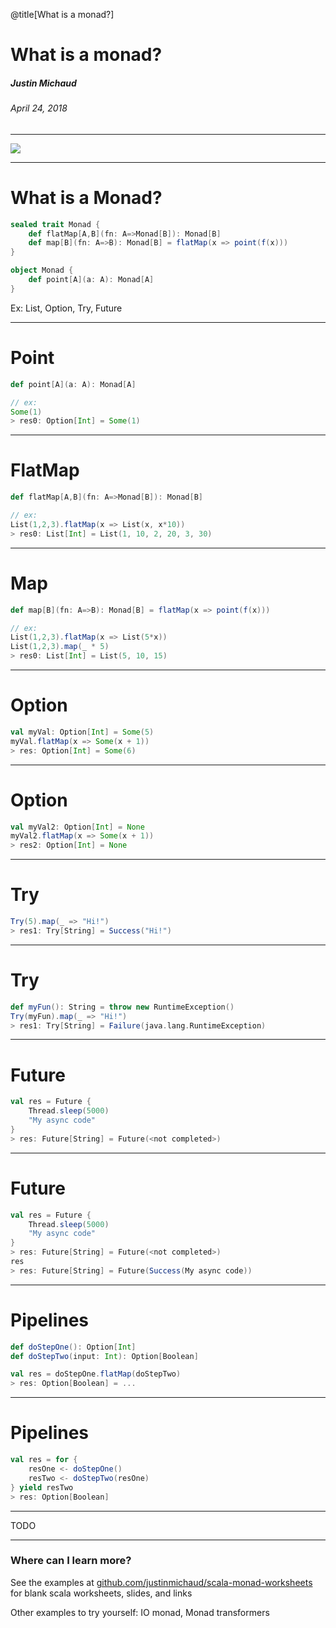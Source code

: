 @title[What is a monad?]

# What is a monad?
##### Justin Michaud
###### April 24, 2018

---

![](https://imgs.xkcd.com/comics/haskell.png)

---

# What is a Monad?
```scala
sealed trait Monad {
    def flatMap[A,B](fn: A=>Monad[B]): Monad[B]
    def map[B](fn: A=>B): Monad[B] = flatMap(x => point(f(x)))
}

object Monad {
    def point[A](a: A): Monad[A]
}
```

Ex: List, Option, Try, Future

---

# Point
```scala
def point[A](a: A): Monad[A]

// ex:
Some(1)
> res0: Option[Int] = Some(1)
```

---

# FlatMap
```scala
def flatMap[A,B](fn: A=>Monad[B]): Monad[B]

// ex:
List(1,2,3).flatMap(x => List(x, x*10))
> res0: List[Int] = List(1, 10, 2, 20, 3, 30)
```

---

# Map
```scala
def map[B](fn: A=>B): Monad[B] = flatMap(x => point(f(x)))

// ex:
List(1,2,3).flatMap(x => List(5*x))
List(1,2,3).map(_ * 5)
> res0: List[Int] = List(5, 10, 15)
```

---

# Option
```scala
val myVal: Option[Int] = Some(5)
myVal.flatMap(x => Some(x + 1))
> res: Option[Int] = Some(6)
```

---

# Option
```scala
val myVal2: Option[Int] = None
myVal2.flatMap(x => Some(x + 1))
> res2: Option[Int] = None
```

---

# Try

```scala
Try(5).map(_ => "Hi!")
> res1: Try[String] = Success("Hi!")
```

---

# Try

```scala
def myFun(): String = throw new RuntimeException()
Try(myFun).map(_ => "Hi!")
> res1: Try[String] = Failure(java.lang.RuntimeException)
```

---

# Future

```scala
val res = Future {
    Thread.sleep(5000)
    "My async code"
}
> res: Future[String] = Future(<not completed>)
```

---

# Future

```scala
val res = Future {
    Thread.sleep(5000)
    "My async code"
}
> res: Future[String] = Future(<not completed>)
res
> res: Future[String] = Future(Success(My async code))
```

---

# Pipelines

```scala
def doStepOne(): Option[Int]
def doStepTwo(input: Int): Option[Boolean]

val res = doStepOne.flatMap(doStepTwo)
> res: Option[Boolean] = ...
```

---

# Pipelines

```scala
val res = for {
    resOne <- doStepOne()
    resTwo <- doStepTwo(resOne)
} yield resTwo
> res: Option[Boolean]
```

---

TODO

---

### Where can I learn more?
See the examples at [github.com/justinmichaud/scala-monad-worksheets](https://github.com/justinmichaud/scala-monad-worksheets) for
blank scala worksheets, slides, and links

Other examples to try yourself: IO monad, Monad transformers

